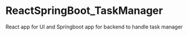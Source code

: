 # ReactSpringBoot_TaskManager
React app for UI and Springboot app for backend to handle task manager

